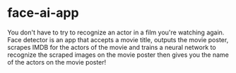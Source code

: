 # face-ai-app
You don't have to try to recognize an actor in a film you're watching again. Face detector is an  app that accepts a movie title, outputs the movie poster, scrapes IMDB for the actors of the movie and trains a neural network to recognize the scraped images on the movie poster then gives you the name of the actors on the movie poster!
